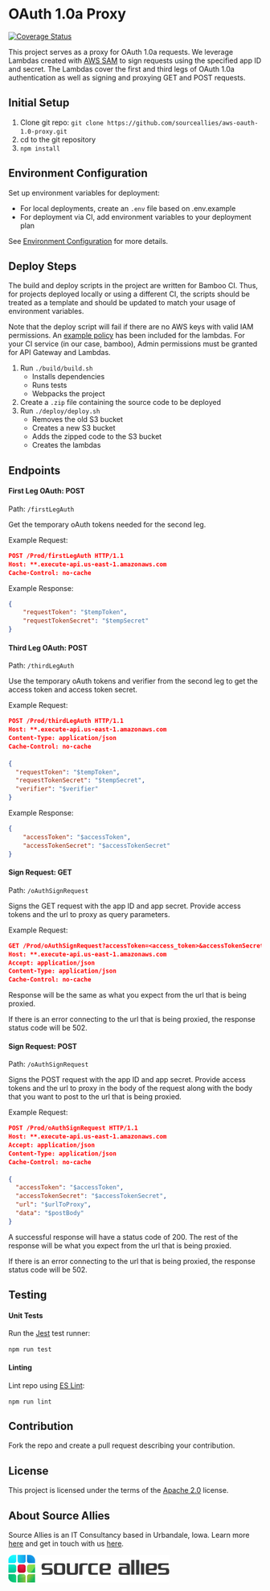 # OAuth 1.0a Proxy

[![Coverage Status](https://coveralls.io/repos/github/sourceallies/aws-oauth-1.0-proxy/badge.svg?branch=master&t=VpXCpR)](https://coveralls.io/github/sourceallies/aws-oauth-1.0-proxy?branch=master)

This project serves as a proxy for OAuth 1.0a requests. We leverage Lambdas created with [AWS SAM](https://github.com/awslabs/serverless-application-model) to sign requests using the specified app ID and secret. The Lambdas cover the first and third legs of OAuth 1.0a authentication as well as signing and proxying GET and POST requests.

## Initial Setup

1. Clone git repo: `git clone https://github.com/sourceallies/aws-oauth-1.0-proxy.git`
2. cd to the git repository
3. `npm install`

## Environment Configuration

Set up environment variables for deployment:

- For local deployments, create an `.env` file based on .env.example
- For deployment via CI, add environment variables to your deployment plan

See [Environment Configuration](../../wiki/Environment-Configuration) for more details.

## Deploy Steps

The build and deploy scripts in the project are written for Bamboo CI. Thus, for projects deployed locally or using a different CI, the scripts should be treated as a template and should be updated to match your usage of environment variables.

Note that the deploy script will fail if there are no AWS keys with valid IAM permissions. An [example policy](/deploy/policy.JSON) has been included for the lambdas. For your CI service (in our case, bamboo), Admin permissions must be granted for API Gateway and Lambdas.

1. Run `./build/build.sh`
    - Installs dependencies
    - Runs tests
    - Webpacks the project
2. Create a `.zip` file containing the source code to be deployed
3. Run `./deploy/deploy.sh`
    - Removes the old S3 bucket
    - Creates a new S3 bucket
    - Adds the zipped code to the S3 bucket
    - Creates the lambdas

## Endpoints

#### First Leg OAuth: POST

Path: `/firstLegAuth`

Get the temporary oAuth tokens needed for the second leg.

Example Request:

``` json
POST /Prod/firstLegAuth HTTP/1.1
Host: **.execute-api.us-east-1.amazonaws.com
Cache-Control: no-cache
```

Example Response:

``` json
{
    "requestToken": "$tempToken",
    "requestTokenSecret": "$tempSecret"
}
```

#### Third Leg OAuth: POST

Path: `/thirdLegAuth`

Use the temporary oAuth tokens and verifier from the second leg to get the access token and access token secret.

Example Request:

``` json
POST /Prod/thirdLegAuth HTTP/1.1
Host: **.execute-api.us-east-1.amazonaws.com
Content-Type: application/json
Cache-Control: no-cache

{
  "requestToken": "$tempToken",
  "requestTokenSecret": "$tempSecret",
  "verifier": "$verifier"
}
```

Example Response:

``` json
{
    "accessToken": "$accessToken",
    "accessTokenSecret": "$accessTokenSecret"
}
```

#### Sign Request: GET

Path: `/oAuthSignRequest`

Signs the GET request with the app ID and app secret. Provide access tokens and the url to proxy as query parameters.

Example Request:

``` json
GET /Prod/oAuthSignRequest?accessToken=<access_token>&accessTokenSecret=<access_token_secret>&url=<url_to_proxy> HTTP/1.1
Host: **.execute-api.us-east-1.amazonaws.com
Accept: application/json
Content-Type: application/json
Cache-Control: no-cache
```

Response will be the same as what you expect from the url that is being proxied.

If there is an error connecting to the url that is being proxied, the response status code will be 502.

#### Sign Request: POST

Path: `/oAuthSignRequest`

Signs the POST request with the app ID and app secret. Provide access tokens and the url to proxy in the body of the request along with the body that you want to post to the url that is being proxied.

Example Request:

``` json
POST /Prod/oAuthSignRequest HTTP/1.1
Host: **.execute-api.us-east-1.amazonaws.com
Accept: application/json
Content-Type: application/json
Cache-Control: no-cache

{
  "accessToken": "$accessToken",
  "accessTokenSecret": "$accessTokenSecret",
  "url": "$urlToProxy",
  "data": "$postBody"
}
```

A successful response will have a status code of 200. The rest of the response will be what you expect from the url that is being proxied.

If there is an error connecting to the url that is being proxied, the response status code will be 502.

## Testing

#### Unit Tests

Run the [Jest](https://github.com/facebook/jest) test runner:

`npm run test`


#### Linting

Lint repo using [ES Lint](https://github.com/eslint/eslint):

`npm run lint`

## Contribution

Fork the repo and create a pull request describing your contribution.

## License
This project is licensed under the terms of the [Apache 2.0](LICENSE.md) license.

## About Source Allies
Source Allies is an IT Consultancy based in Urbandale, Iowa. Learn more [here](https://www.sourceallies.com/what-we-do/) and get in touch with us [here](https://www.sourceallies.com/contact-us/).

![Source Allies Logo](320.png)
